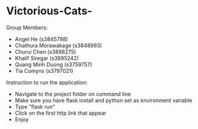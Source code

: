 # Victorious-Cats-
Group Members: 
- Angel He (s3845798)
- Chathura Morawakage (s3848993)
- Churui Chen (s3888275)
- Khalif Siregar (s3895242)
- Quang Minh Duong (s3759757)
- Tia Comyns (s3797021)

Instruction to run the application:
- Navigate to the project folder on command line
- Make sure you have flask install and python set as environment variable
- Type "flask run"
- Click on the first http link that appear
- Enjoy

